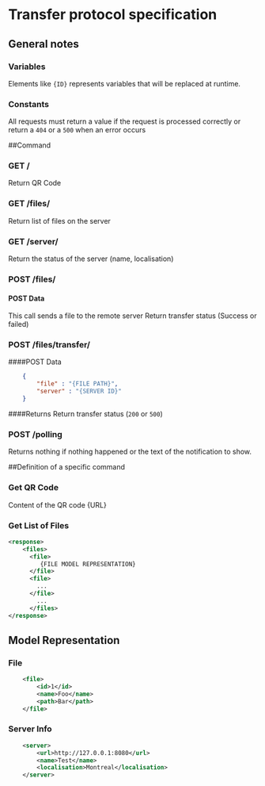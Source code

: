 Transfer protocol specification
===============================

## General notes
### Variables
Elements like `{ID}` represents variables that will be replaced at runtime.

### Constants
All requests must return a value if the request is processed correctly or return a `404` or a `500` when an error occurs

##Command

### GET /
Return QR Code

### GET /files/
Return list of files on the server

### GET /server/
Return the status of the server
(name, localisation)

### POST /files/

#### POST Data
This call sends a file to the remote server
Return transfer status (Success or failed)

### POST /files/transfer/
####POST Data
```json
    {
        "file" : "{FILE PATH}",
        "server" : "{SERVER ID}"
    }
```

####Returns
Return transfer status (`200` or `500`)

### POST /polling
Returns nothing if nothing happened or the text of the notification to show.


##Definition of a specific command

### Get QR Code
Content of the QR code
{URL}

### Get List of Files
```xml
<response>
    <files>
      <file>
         {FILE MODEL REPRESENTATION}
      </file>
      <file>
        ...
      </file>
        ...
      </files>
</response>
```

## Model Representation
### File
```xml
    <file>
        <id>1</id>
        <name>Foo</name>
        <path>Bar</path>
    </file>
```

### Server Info
```xml
    <server>
        <url>http://127.0.0.1:8080</url>
        <name>Test</name>
        <localisation>Montreal</localisation>
    </server>
```


